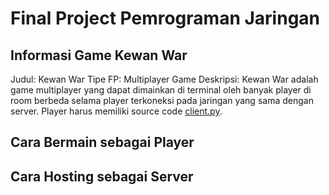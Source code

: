 # Final Project Pemrograman Jaringan

## Informasi Game Kewan War 
Judul: Kewan War
Tipe FP: Multiplayer Game
Deskripsi: Kewan War adalah game multiplayer yang dapat dimainkan di terminal oleh banyak player di room berbeda selama player terkoneksi pada jaringan yang sama dengan server.
Player harus memiliki source code [client.py](./client.py).

## Cara Bermain sebagai Player

## Cara Hosting sebagai Server
